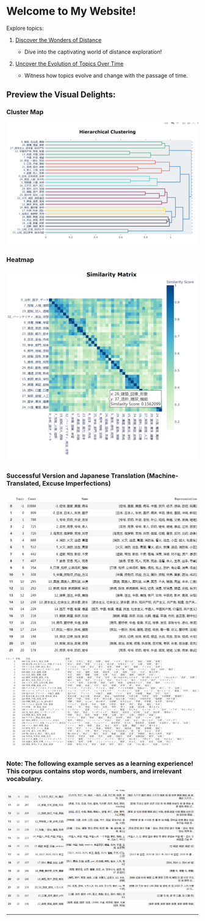 <style>
  body {
    background-image: url('22.jpg');
    background-size: cover;
    background-repeat: no-repeat;
    background-attachment: fixed;
  }
</style>

# Welcome to My Website!




Explore topics:

1. [Discover the Wonders of Distance](distancemap.html)
   - Dive into the captivating world of distance exploration!

2. [Uncover the Evolution of Topics Over Time](jikan.html)
   - Witness how topics evolve and change with the passage of time.


## Preview the Visual Delights:

### Cluster Map
![Cluster Map](cluster.png)

### Heatmap
![Heatmap](heatmap.png)

### Successful Version and Japanese Translation (Machine-Translated, Excuse Imperfections)
![Topic Image (English)](topiceng.png)
![Topic Image (Japanese)](topicjap.png)

### Note: The following example serves as a learning experience! This corpus contains stop words, numbers, and irrelevant vocabulary.
![False Example](false.png)

---




